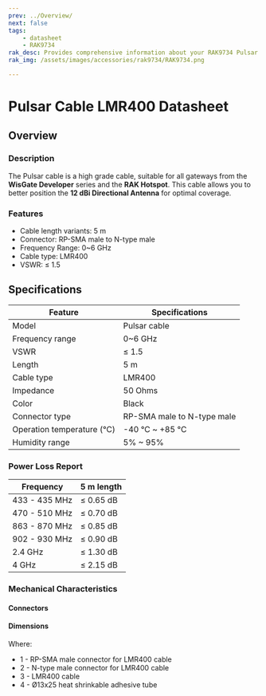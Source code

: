 ```yaml
---
prev: ../Overview/
next: false
tags:
    - datasheet
    - RAK9734
rak_desc: Provides comprehensive information about your RAK9734 Pulsar Cable LMR400 to help you use it. This information includes technical specifications and characteristics.
rak_img: /assets/images/accessories/rak9734/RAK9734.png

---
```


# Pulsar Cable LMR400 Datasheet

## Overview

### Description

The Pulsar cable is a high grade cable, suitable for all gateways from the **WisGate Developer** series and the **RAK Hotspot**. This cable allows you to better position the **12 dBi Directional Antenna** for optimal coverage.

### Features

-   Cable length variants: 5&nbsp;m
-   Connector: RP-SMA male to N-type male
-   Frequency Range: 0~6&nbsp;GHz
-   Cable type: LMR400
-   VSWR: ≤ 1.5

## Specifications

| Feature                    | Specifications             |
| -------------------------- | -------------------------- |
| Model                      | Pulsar cable               |
| Frequency range            | 0~6&nbsp;GHz               |
| VSWR                       | ≤ 1.5                      |
| Length                     | 5&nbsp;m                   |
| Cable type                 | LMR400                     |
| Impedance                  | 50&nbsp;Ohms               |
| Color                      | Black                      |
| Connector type             | RP-SMA male to N-type male |
| Operation temperature (°C) | -40 °C ~ +85 °C            |
| Humidity range             | 5% ~ 95%                   |

### Power Loss Report

| Frequency     | 5 m length     |
| ------------- | -------------- |
| 433 - 435 MHz | ≤ 0.65&nbsp;dB |
| 470 - 510 MHz | ≤ 0.70&nbsp;dB |
| 863 - 870 MHz | ≤ 0.85&nbsp;dB |
| 902 - 930 MHz | ≤ 0.90&nbsp;dB |
| 2.4 GHz       | ≤ 1.30&nbsp;dB |
| 4 GHz         | ≤ 2.15&nbsp;dB |

### Mechanical Characteristics

#### Connectors

<rk-img
  src="/assets/images/accessories/rak9734/2.png"
  width="45%"
  caption="Connector Types"
/>

#### Dimensions

<rk-img
  src="/assets/images/accessories/rak9734/3.png"
  width="80%"
  caption="Pulsar Cable Dimensions"
/>

Where:

- 1 - RP-SMA male connector for LMR400 cable
- 2 - N-type male connector for LMR400 cable
- 3 - LMR400 cable
- 4 - Ø13x25 heat shrinkable adhesive tube